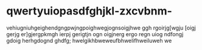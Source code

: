 # qwertyuiopasdfghjkl-zxcvbnm-
vehiugniuhgeighendgngpwjngpoighwegjognsoigjhwe ggh rgoirjg[wgju [oigj gerjg er]gjergpkmgh ierpj gerigtjn ogn oigjnerg ergo regn uiog ndfongj gdoig herhgdognd  ghdfg; hwelgikhbweweufbhwelifhweiluweh we
